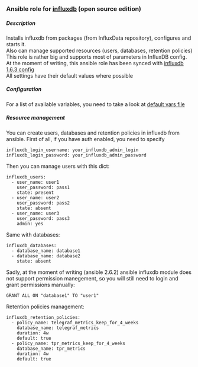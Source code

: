 ### Ansible role for [influxdb](https://www.influxdata.com/time-series-platform/influxdb/) (open source edition)

##### Description
Installs influxdb from packages (from InfluxData repository), configures and starts it.  
Also can manage supported resources (users, databases, retention policies)  
This role is rather big and supports most of parameters in InfluxDB config.  
At the moment of writing, this ansible role has been synced with [influxdb 1.6.3 config](https://github.com/influxdata/influxdb/blob/389de31c961831de0a9f4172173337d4a6193909/etc/config.sample.toml)  
All settings have their default values where possible

##### Configuration
For a list of available variables, you need to take a look at [default vars file](https://github.com/rlex/ansible-role-influxdb/blob/master/defaults/main.yml)

##### Resource management
You can create users, databases and retention policies in influxdb from ansible. First of all, if you have auth enabled, you need to specify
```
influxdb_login_username: your_influxdb_admin_login
influxdb_login_password: your_influxdb_admin_password
```

Then you can manage users with this dict:

```
influxdb_users:
  - user_name: user1
    user_password: pass1
    state: present
  - user_name: user2
    user_password: pass2
    state: absent
  - user_name: user3
    user_password: pass3
    admin: yes
```

Same with databases:

```
influxdb_databases:
  - database_name: database1
  - database_name: database2
    state: absent
```

Sadly, at the moment of writing (ansible 2.6.2) ansible influxdb module does not support permission manegement, so you will still need to login and grant permissions manually:


```
GRANT ALL ON "database1" TO "user1"
```

Retention policies management:

```
influxdb_retention_policies:
  - policy_name: telegraf_metrics_keep_for_4_weeks
    database_name: telegraf_metrics
    duration: 4w
    default: true
  - policy_name: tpr_metrics_keep_for_4_weeks
    database_name: tpr_metrics
    duration: 4w
    default: true
```
